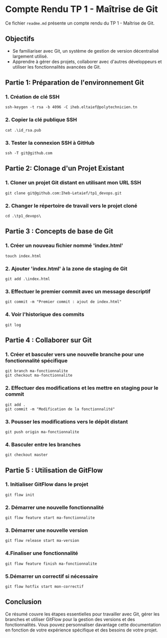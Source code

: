 # Compte Rendu TP 1 - Maîtrise de Git

Ce fichier `readme.md` présente un compte rendu du TP 1 - Maîtrise de Git.

## Objectifs
- Se familiariser avec Git, un système de gestion de version décentralisé largement utilisé.
- Apprendre à gérer des projets, collaborer avec d'autres développeurs et utiliser les fonctionnalités avancées de Git.

## Partie 1: Préparation de l'environnement Git
  ### 1. Création de clé SSH
  ```shell
  ssh-keygen -t rsa -b 4096 -C iheb.eltaief@polytechnicien.tn
  ```

  ### 2. Copier la clé publique SSH
  ```shell
  cat .\id_rsa.pub
  ```

  ### 3. Tester la connexion SSH à GitHub
  ```shell
  ssh -T git@github.com
  ```
  
## Partie 2: Clonage d'un Projet Existant
  ### 1. Cloner un projet Git distant en utilisant mon URL SSH
  ```shell
  git clone git@github.com:Iheb-Letaief/tp1_devops.git
  ```
  
  ### 2. Changer le répertoire de travail vers le projet cloné
  ```shell
  cd .\tp1_devops\
  ```

## Partie 3 : Concepts de base de Git
  ### 1. Créer un nouveau fichier nommé 'index.html'
  ```shell
  touch index.html
  ```
  
  ### 2. Ajouter 'index.html' à la zone de staging de Git
  ```shell
  git add .\index.html
  ```
  
  ### 3. Effectuer le premier commit avec un message descriptif
  ```shell
  git commit -m "Premier commit : ajout de index.html"
  ```
  
  ### 4. Voir l'historique des commits
  ```shell
  git log
  ```

## Partie 4 : Collaborer sur Git
  ### 1. Créer et basculer vers une nouvelle branche pour une fonctionnalité spécifique
  ```shell
  git branch ma-fonctionnalite
  git checkout ma-fonctionnalite
  ```
  
  ### 2. Effectuer des modifications et les mettre en staging pour le commit
  ```shell
  git add .
  git commit -m "Modification de la fonctionnalité"
  ```
  
  ### 3. Pousser les modifications vers le dépôt distant
  ```shell
  git push origin ma-fonctionnalite
  ```
  
  ### 4. Basculer entre les branches 
  ```shell
  git checkout master
  ```
  
## Partie 5 : Utilisation de GitFlow
  ### 1. Initialiser GitFlow dans le projet
  ```shell
  git flow init
  ```
  
  ### 2. Démarrer une nouvelle fonctionnalité
  ```shell
  git flow feature start ma-fonctionnalite
  ```
  
  ### 3. Démarrer une nouvelle version
  ```shell
  git flow release start ma-version
  ```
  
  ### 4.Finaliser une fonctionnalité
  ```shell
  git flow feature finish ma-fonctionnalite
  ```
  
  ### 5.Démarrer un correctif si nécessaire
  ```shell
  git flow hotfix start mon-correctif
  ```


## Conclusion
Ce résumé couvre les étapes essentielles pour travailler avec Git, gérer les branches et utiliser GitFlow pour la gestion des versions et des fonctionnalités. Vous pouvez personnaliser davantage cette documentation en fonction de votre expérience spécifique et des besoins de votre projet.









